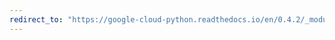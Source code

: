 ```yaml
---
redirect_to: "https://google-cloud-python.readthedocs.io/en/0.4.2/_modules/gcloud/datastore/batch.html"
---
```

